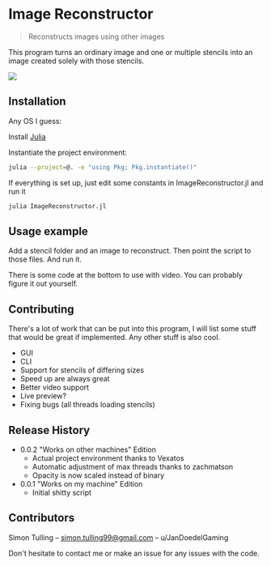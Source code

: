 # Image Reconstructor
> Reconstructs images using other images

This program turns an ordinary image and one or multiple stencils into an image created solely with those stencils. 

![](header.png)

## Installation

Any OS I guess:

Install [Julia](https://julialang.org/)

Instantiate the project environment:
```sh
julia --project=@. -e "using Pkg; Pkg.instantiate()"
```

If everything is set up, just edit some constants in ImageReconstructor.jl and run it

```sh
julia ImageReconstructor.jl
```

## Usage example

Add a stencil folder and an image to reconstruct.
Then point the script to those files.
And run it.

There is some code at the bottom to use with video.
You can probably figure it out yourself.

## Contributing

There's a lot of work that can be put into this program, I will list some stuff that would be great if implemented.
Any other stuff is also cool.

* GUI
* CLI
* Support for stencils of differing sizes
* Speed up are always great
* Better video support
* Live preview?
* Fixing bugs (all threads loading stencils)

## Release History
* 0.0.2 "Works on other machines" Edition
  * Actual project environment thanks to Vexatos
  * Automatic adjustment of max threads thanks to zachmatson
  * Opacity is now scaled instead of binary
* 0.0.1 "Works on my machine" Edition
  * Initial shitty script

## Contributors

Simon Tulling – simon.tulling99@gmail.com – u/JanDoedelGaming

Don't hesitate to contact me or make an issue for any issues with the code.
